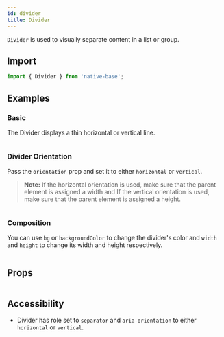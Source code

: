```yaml
---
id: divider
title: Divider
---
```


`Divider` is used to visually separate content in a list or group.

## **Import**

```jsx
import { Divider } from 'native-base';
```

## Examples

### Basic

The Divider displays a thin horizontal or vertical line.

```ComponentSnackPlayer path=composites,divider,Basic.tsx

```

### Divider Orientation

Pass the `orientation` prop and set it to either `horizontal` or `vertical`.

> **Note:** If the horizontal orientation is used, make sure that the parent element is assigned a width and If the vertical orientation is used, make sure that the parent element is assigned a height.

```ComponentSnackPlayer path=composites,divider,Orientation.tsx

```

### Composition

You can use `bg` or `backgroundColor` to change the divider's color and `width` and `height` to change its width and height respectively.

```ComponentSnackPlayer path=composites,divider,Composition.tsx

```

## Props

```ComponentPropTable path=composites,Divider,index.tsx

```

## Accessibility

- Divider has role set to `separator` and `aria-orientation` to either `horizontal` or `vertical`.
